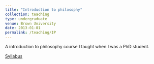 ```yaml
---
title: "Introduction to philosophy"
collection: teaching
type: undergraduate
venue: Brown University
date: 2013-01-01
permalink: /teaching/IP
---
```

A introduction to philosophy course I taught when I was a PhD student.

[Syllabus](../assets/IntroPhil_Fall2013.pdf)
